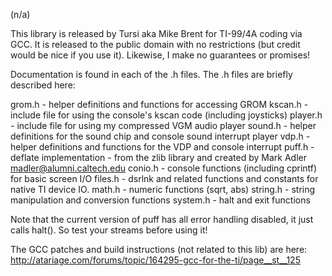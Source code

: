 (n/a)

This library is released by Tursi aka Mike Brent for TI-99/4A coding via GCC. It is released to the public domain with no restrictions (but credit would be nice if you use it). Likewise, I make no guarantees or promises!

Documentation is found in each of the .h files. The .h files are briefly described here:

grom.h   - helper definitions and functions for accessing GROM
kscan.h  - include file for using the console's kscan code (including joysticks)
player.h - include file for using my compressed VGM audio player
sound.h  - helper definitions for the sound chip and console sound interrupt player
vdp.h    - helper definitions and functions for the VDP and console interrupt
puff.h   - deflate implementation - from the zlib library and created by Mark Adler    madler@alumni.caltech.edu
conio.h  - console functions (including cprintf) for basic screen I/O
files.h  - dsrlnk and related functions and constants for native TI device IO.
math.h   - numeric functions (sqrt, abs)
string.h - string manipulation and conversion functions
system.h - halt and exit functions 

Note that the current version of puff has all error handling disabled, it just calls halt().
So test your streams before using it!

The GCC patches and build instructions (not related to this lib) are here: http://atariage.com/forums/topic/164295-gcc-for-the-ti/page__st__125

